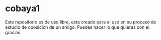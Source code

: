 # cobaya1
Este repositorio es de uso libre, esta creado para el uso en su proceso de estudio de oposicion de un amigo.
Puedes hacer lo que quieras con el. gracias
